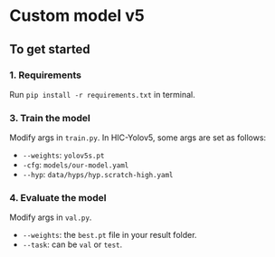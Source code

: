 # Custom model v5

## To get started

### 1. Requirements

Run `pip install -r requirements.txt` in terminal.

### 3. Train the model

Modify args in `train.py`. In HIC-Yolov5, some args are set as follows:

* `--weights`: `yolov5s.pt`
* `-cfg`: `models/our-model.yaml`
* `--hyp`: `data/hyps/hyp.scratch-high.yaml`

### 4. Evaluate the model

Modify args in `val.py`.

* `--weights`: the `best.pt` file in your result folder.
* `--task`: can be `val` or `test`.


